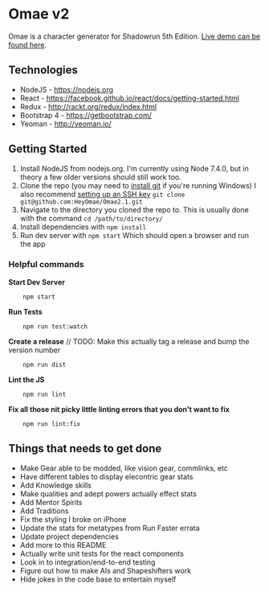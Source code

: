 # Omae v2

Omae is a character generator for Shadowrun 5th Edition.
[Live demo can be found here](http://heyomae.github.io/).

## Technologies

* NodeJS - https://nodejs.org
* React - https://facebook.github.io/react/docs/getting-started.html
* Redux - http://rackt.org/redux/index.html
* Bootstrap 4 - https://getbootstrap.com/
* Yeoman - http://yeoman.io/

## Getting Started

1. Install NodeJS from nodejs.org. I'm currently using Node 7.4.0, but in theory a few older versions should still work too.
2. Clone the repo (you may need to [install git](https://git-scm.com/download/win) if you're running Windows) I also recommend [setting up an SSH key](https://help.github.com/articles/generating-a-new-ssh-key-and-adding-it-to-the-ssh-agent/) ```git clone git@github.com:HeyOmae/Omae2.1.git```
3. Navigate to the directory you cloned the repo to. This is usually done with the command ```cd /path/to/directory/```
4. Install dependencies with ```npm install```
5. Run dev server with ```npm start``` Which should open a browser and run the app

### Helpful commands

**Start Dev Server**
```
	npm start
```

**Run Tests**
```
	npm run test:watch
```

**Create a release**
// TODO: Make this actually tag a release and bump the version number
```
	npm run dist
```

**Lint the JS**
```
	npm run lint
```

**Fix all those nit picky little linting errors that you don't want to fix**
```
	npm run lint:fix
```

## Things that needs to get done

* Make Gear able to be modded, like vision gear, commlinks, etc
* Have different tables to display elecontric gear stats
* Add Knowledge skills
* Make qualities and adept powers actually effect stats
* Add Mentor Spirits
* Add Traditions
* Fix the styling I broke on iPhone
* Update the stats for metatypes from Run Faster errata
* Update project dependencies
* Add more to this README
* Actually write unit tests for the react components
* Look in to integration/end-to-end testing
* Figure out how to make AIs and Shapeshifters work
* Hide jokes in the code base to entertain myself